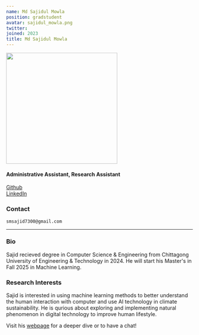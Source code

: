 ```yaml
---
name: Md Sajidul Mowla
position: gradstudent
avatar: sajidul_mowla.png
twitter:
joined: 2023
title: Md Sajidul Mowla
---
```


<img width="300" src="{{site.baseurl}}/images/people/{{page.avatar}}" data-action="zoom">

<h4>Administrative Assistant, Research Assistant</h4>

<a href="https://github.com/sajid73"><i class="fa fa-github"></i> Github</a><br>
<a href="https://www.linkedin.com/in/sajid73"><i class="fa fa-linkedin"></i> LinkedIn</a>

### Contact

<i class="fa fa-envelope-o"></i>  `smsajid7300@gmail.com`<br>

<hr>

### Bio

Sajid recieved degree in Computer Science & Engineering from Chittagong University of Engineering & Technology in 2024. He will start his Master's in Fall 2025 in Machine Learning.

### Research Interests

Sajid is interested in using machine learning methods to better understand the human interaction with computer and use AI technology in climate sustainability. He is qurious about exploring and implementing natural phenomenon in digital technology to improve human lifestyle.

Visit his [webpage](https://sajid73.github.io/) for a deeper dive or to have a chat!